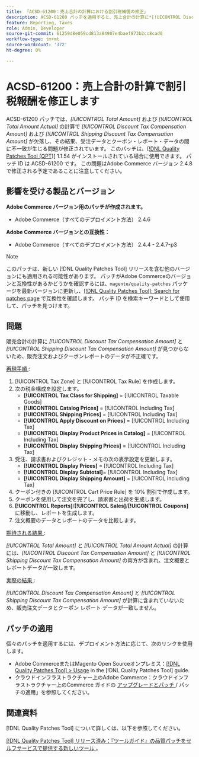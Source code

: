 ```yaml
---
title: 「ACSD-61200：売上合計の計算における割引税補償の修正」
description: ACSD-61200 パッチを適用すると、売上合計の計算に*[!UICONTROL Discount Tax Compensation Amount]*と*[!UICONTROL Shipping Discount Tax Compensation Amount]*が欠落し、受注データとクーポンレポートのデータに不一致が生じるAdobe Commerceの問題が修正されます。
feature: Reporting, Taxes
role: Admin, Developer
source-git-commit: 61259d8e059cd813a84907e4baef873b2cc8cad0
workflow-type: tm+mt
source-wordcount: '372'
ht-degree: 0%

---
```


# ACSD-61200：売上合計の計算で割引税報酬を修正します

ACSD-61200 パッチでは、*[!UICONTROL Total Amount]* および *[!UICONTROL Total Amount Actual]* の計算で *[!UICONTROL Discount Tax Compensation Amount]* および *[!UICONTROL Shipping Discount Tax Compensation Amount]* が欠落し、その結果、受注データとクーポン・レポート・データの間に不一致が生じる問題が修正されています。 このパッチは、[[!DNL Quality Patches Tool (QPT)]](/help/tools/quality-patches-tool/quality-patches-tool-to-self-serve-quality-patches.md) 1.1.54 がインストールされている場合に使用できます。 パッチ ID は ACSD-61200 です。 この問題はAdobe Commerce バージョン 2.4.8 で修正される予定であることに注意してください。

## 影響を受ける製品とバージョン

**Adobe Commerce バージョン用のパッチが作成されます。**

- Adobe Commerce（すべてのデプロイメント方法） 2.4.6

**Adobe Commerce バージョンとの互換性：**

- Adobe Commerce（すべてのデプロイメント方法） 2.4.4 - 2.4.7-p3

>[!NOTE]
>
>このパッチは、新しい [!DNL Quality Patches Tool] リリースを含む他のバージョンにも適用される可能性があります。 パッチがAdobe Commerceのバージョンと互換性があるかどうかを確認するには、`magento/quality-patches` パッケージを最新バージョンに更新し、[[!DNL Quality Patches Tool]: Search for patches page](https://experienceleague.adobe.com/tools/commerce-quality-patches/index.html) で互換性を確認します。 パッチ ID を検索キーワードとして使用して、パッチを見つけます。

## 問題

販売合計の計算に *[!UICONTROL Discount Tax Compensation Amount]* と *[!UICONTROL Shipping Discount Tax Compensation Amount]* が見つからないため、販売注文およびクーポンレポートのデータが不正確です。

<u> 再現手順 </u>:

1. [!UICONTROL Tax Zone] と [!UICONTROL Tax Rule] を作成します。
1. 次の税金構成を設定します。
   - **[!UICONTROL Tax Class for Shipping]** = [!UICONTROL Taxable Goods]
   - **[!UICONTROL Catalog Prices]** = [!UICONTROL Including Tax]
   - **[!UICONTROL Shipping Prices]** = [!UICONTROL Including Tax]
   - **[!UICONTROL Apply Discount on Prices]** = [!UICONTROL Including Tax]
   - **[!UICONTROL Display Product Prices in Catalog]** = [!UICONTROL Including Tax]
   - **[!UICONTROL Display Shipping Prices]** = [!UICONTROL Including Tax]
1. 受注、請求書およびクレジット・メモの次の表示設定を更新します。
   - **[!UICONTROL Display Prices]** = [!UICONTROL Including Tax]
   - **[!UICONTROL Display Subtotal]**= [!UICONTROL Including Tax]
   - **[!UICONTROL Display Shipping Amount]** = [!UICONTROL Including Tax]
1. クーポン付きの [!UICONTROL Cart Price Rule] を 10% 割引で作成します。
1. クーポンを使用して注文を完了し、請求書と出荷を生成します。
1. **[!UICONTROL Reports]**/**[!UICONTROL Sales]**/**[!UICONTROL Coupons]** に移動し、レポートを生成します。
1. 注文概要のデータとレポートのデータを比較します。

<u> 期待される結果 </u>:

*[!UICONTROL Total Amount]* と *[!UICONTROL Total Amount Actual]* の計算には、*[!UICONTROL Discount Tax Compensation Amount]* と *[!UICONTROL Shipping Discount Tax Compensation Amount]* の両方が含まれ、注文概要とレポートデータが一致します。

<u> 実際の結果 </u>:

*[!UICONTROL Discount Tax Compensation Amount]* と *[!UICONTROL Shipping Discount Tax Compensation Amount]* が計算に含まれていないため、販売注文データとクーポン レポート データが一致しません。

## パッチの適用

個々のパッチを適用するには、デプロイメント方法に応じて、次のリンクを使用します。

- Adobe CommerceまたはMagento Open Sourceオンプレミス：[[!DNL Quality Patches Tool] > Usage](/help/tools/quality-patches-tool/usage.md) in the [!DNL Quality Patches Tool] guide.
- クラウドインフラストラクチャー上のAdobe Commerce：クラウドインフラストラクチャー上のCommerce ガイドの [ アップグレードとパッチ ](https://experienceleague.adobe.com/docs/commerce-cloud-service/user-guide/develop/upgrade/apply-patches.html)/ パッチの適用」を参照してください。

## 関連資料

[!DNL Quality Patches Tool] について詳しくは、以下を参照してください。

[[!DNL Quality Patches Tool]  リリース済み：『ツールガイド』の品質パッチをセルフサービスで提供する新しいツール ](https://experienceleague.adobe.com/en/docs/commerce-knowledge-base/kb/announcements/commerce-announcements/magento-quality-patches-released-new-tool-to-self-serve-quality-patches)。
